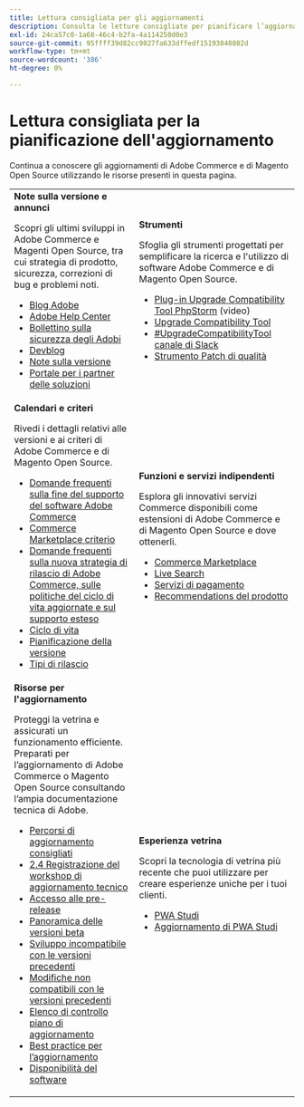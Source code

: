 ```yaml
---
title: Lettura consigliata per gli aggiornamenti
description: Consulta le letture consigliate per pianificare l’aggiornamento di Adobe Commerce.
exl-id: 24ca57c0-1a68-46c4-b2fa-4a114250d0e3
source-git-commit: 95ffff39d82cc9027fa633dffedf15193040802d
workflow-type: tm+mt
source-wordcount: '386'
ht-degree: 0%

---
```


# Lettura consigliata per la pianificazione dell&#39;aggiornamento

Continua a conoscere gli aggiornamenti di Adobe Commerce e di Magento Open Source utilizzando le risorse presenti in questa pagina.

<table>
  <tbody>
    <tr>
      <td><strong>Note sulla versione e annunci</strong>
        <p>Scopri gli ultimi sviluppi in Adobe Commerce e Magenti Open Source, tra cui strategia di prodotto, sicurezza, correzioni di bug e problemi noti.</p>
          <ul>
            <li><a href="https://blog.adobe.com/">Blog Adobe</a></li>
            <li><a href="https://experienceleague.adobe.com/docs/commerce-knowledge-base/kb/overview.html">Adobe Help Center</a></li>
            <li><a href="https://helpx.adobe.com/security/products/magento/apsb22-12.html">Bollettino sulla sicurezza degli Adobi</a></li>
            <li><a href="https://community.magento.com/t5/Magento-DevBlog/bg-p/devblog">Devblog</a></li>
            <li><a href="https://experienceleague.adobe.com/docs/commerce-operations/release/notes/overview.html">Note sulla versione</a></li>
            <li><a href="https://solutionpartners.adobe.com/solution-partners.html">Portale per i partner delle soluzioni</a></li>
          </ul>
        </td>
      <td><strong>Strumenti</strong>
        <p>Sfoglia gli strumenti progettati per semplificare la ricerca e l'utilizzo di software Adobe Commerce e di Magento Open Source.</p>
          <ul>
            <li><a href="https://experienceleague.adobe.com/docs/commerce-learn/tutorials/uct-phpstorm.html">Plug-in Upgrade Compatibility Tool PhpStorm</a> (video)</li>
            <li><a href="../upgrade-compatibility-tool/overview.md">Upgrade Compatibility Tool</a></li>
            <li><a href="https://magentocommeng.slack.com/archives/C019Y143U9F">#UpgradeCompatibilityTool canale di Slack</a></li>
            <li><a href="../../tools/quality-patches-tool/usage.md">Strumento Patch di qualità</a></li>
          </ul>
      </td>
    </tr>
    <tr>
      <td><strong>Calendari e criteri</strong>
        <p>Rivedi i dettagli relativi alle versioni e ai criteri di Adobe Commerce e di Magento Open Source.</p>
          <ul>
            <li><a href="https://experienceleague.adobe.com/docs/commerce-knowledge-base/kb/faq/adobe-commerce-eos-policy-faq.html">Domande frequenti sulla fine del supporto del software Adobe Commerce</a></li>
            <li><a href="https://marketplacesupport.magento.com/hc/en-us/articles/4413722432653">Commerce Marketplace criterio</a></li>
            <li><a href="https://experienceleague.adobe.com/docs/commerce-knowledge-base/kb/faq/adobe-commerce-release-strategy-lifecycle-policy.html">Domande frequenti sulla nuova strategia di rilascio di Adobe Commerce, sulle politiche del ciclo di vita aggiornate e sul supporto esteso</a></li>
            <li><a href="https://www.adobe.com/content/dam/cc/en/legal/terms/enterprise/pdfs/Adobe-Commerce-Software-Lifecycle-Policy.pdf">Ciclo di vita</a></li>
            <li><a href="../../release/schedule.md">Pianificazione della versione</a></li>
            <li><a href="../../release/versioning-policy.md">Tipi di rilascio</a></li>
          </ul>
        </td>
      <td><strong>Funzioni e servizi indipendenti</strong>
        <p>Esplora gli innovativi servizi Commerce disponibili come estensioni di Adobe Commerce e di Magento Open Source e dove ottenerli.</p>
          <ul>
            <li><a href="https://marketplace.magento.com/">Commerce Marketplace</a></li>
            <li><a href="https://marketplace.magento.com/magento-live-search.html">Live Search</a></li>
            <li><a href="https://marketplace.magento.com/magento-payment-services.html">Servizi di pagamento</a></li>
            <li><a href="https://marketplace.magento.com/magento-product-recommendations.html">Recommendations del prodotto</a></li>
          </ul>
      </td>
    </tr>
    <tr>
      <td><strong>Risorse per l'aggiornamento</strong>
        <p>Proteggi la vetrina e assicurati un funzionamento efficiente. Preparati per l’aggiornamento di Adobe Commerce o Magento Open Source consultando l’ampia documentazione tecnica di Adobe.</p>
          <ul>
            <li><a href="recommended-upgrade-paths.md">Percorsi di aggiornamento consigliati</a></li>
            <li><a href="https://experienceleague.adobe.com/docs/commerce-learn/tutorials/upgrade-workshop.html?lang=en">2.4 Registrazione del workshop di aggiornamento tecnico</a></li>
            <li><a href="https://experienceleague.adobe.com/docs/commerce-knowledge-base/kb/troubleshooting/miscellaneous/cannot-access-the-latest-magento-commerce-pre-release.html">Accesso alle pre-release</a></li>
            <li><a href="../../release/beta.md">Panoramica delle versioni beta</a></li>
            <li><a href="https://developer.adobe.com/commerce/contributor/guides/code-contributions/backward-compatibility-policy/">Sviluppo incompatibile con le versioni precedenti</a></li>
            <li><a href="https://developer.adobe.com/commerce/php/development/backward-incompatible-changes/highlights/">Modifiche non compatibili con le versioni precedenti</a></li>
            <li><a href="../../implementation-playbook/best-practices/maintenance/upgrade-checklist.md">Elenco di controllo piano di aggiornamento</a></li>
            <li><a href="../prepare/best-practices.md">Best practice per l’aggiornamento</a></li>
            <li><a href="../../release/product-availability.md">Disponibilità del software</a></li>
          </ul>
      </td>
      <td><strong>Esperienza vetrina</strong>
        <p>Scopri la tecnologia di vetrina più recente che puoi utilizzare per creare esperienze uniche per i tuoi clienti.</p>
          <ul>
            <li><a href="https://developer.adobe.com/commerce/pwa-studio/">PWA Studi</a></li>
            <li><a href="https://developer.adobe.com/commerce/pwa-studio/guides/upgrading-versions">Aggiornamento di PWA Studi</a></li>
          </ul>
      </td>
    </tr>
  </tbody>
</table>
